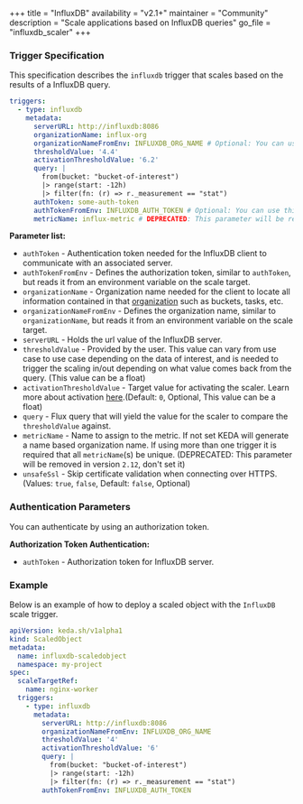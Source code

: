 +++
title = "InfluxDB"
availability = "v2.1+"
maintainer = "Community"
description = "Scale applications based on InfluxDB queries"
go_file = "influxdb_scaler"
+++

### Trigger Specification

This specification describes the `influxdb` trigger that scales based on the results of a InfluxDB query.

```yaml
triggers:
  - type: influxdb
    metadata:
      serverURL: http://influxdb:8086
      organizationName: influx-org
      organizationNameFromEnv: INFLUXDB_ORG_NAME # Optional: You can use this instead of `organizationName` parameter. See details in "Parameter List" section
      thresholdValue: '4.4'
      activationThresholdValue: '6.2'
      query: |
        from(bucket: "bucket-of-interest")
        |> range(start: -12h)
        |> filter(fn: (r) => r._measurement == "stat")
      authToken: some-auth-token
      authTokenFromEnv: INFLUXDB_AUTH_TOKEN # Optional: You can use this instead of `authToken` parameter. See details in "Parameter List" section
      metricName: influx-metric # DEPRECATED: This parameter will be removed in version `2.12`, don't set it. Optional: This value will default to organization name if not set by the user (metrics name value would be then `influxdb-influx_org`)
```

**Parameter list:**

- `authToken` - Authentication token needed for the InfluxDB client to communicate with an associated server.
- `authTokenFromEnv` - Defines the authorization token, similar to `authToken`, but reads it from an environment variable on the scale target.
- `organizationName` - Organization name needed for the client to locate all information contained in that [organization](https://docs.influxdata.com/influxdb/v2.0/organizations/) such as buckets, tasks, etc.
- `organizationNameFromEnv` - Defines the organization name, similar to `organizationName`, but reads it from an environment variable on the scale target.
- `serverURL` - Holds the url value of the InfluxDB server.
- `thresholdValue` - Provided by the user. This value can vary from use case to use case depending on the data of interest, and is needed to trigger the scaling in/out depending on what value comes back from the query. (This value can be a float)
- `activationThresholdValue` - Target value for activating the scaler. Learn more about activation [here](./../concepts/scaling-deployments.md#activating-and-scaling-thresholds).(Default: `0`, Optional, This value can be a float)
- `query` - Flux query that will yield the value for the scaler to compare the `thresholdValue` against.
- `metricName` - Name to assign to the metric. If not set KEDA will generate a name based organization name. If using more than one trigger it is required that all `metricName`(s) be unique. (DEPRECATED: This parameter will be removed in version `2.12`, don't set it)
- `unsafeSsl` - Skip certificate validation when connecting over HTTPS. (Values: `true`, `false`, Default: `false`, Optional)

### Authentication Parameters

You can authenticate by using an authorization token.

**Authorization Token Authentication:**

- `authToken` - Authorization token for InfluxDB server.

### Example

Below is an example of how to deploy a scaled object with the `InfluxDB` scale trigger.

```yaml
apiVersion: keda.sh/v1alpha1
kind: ScaledObject
metadata:
  name: influxdb-scaledobject
  namespace: my-project
spec:
  scaleTargetRef:
    name: nginx-worker
  triggers:
    - type: influxdb
      metadata:
        serverURL: http://influxdb:8086
        organizationNameFromEnv: INFLUXDB_ORG_NAME
        thresholdValue: '4'
        activationThresholdValue: '6'
        query: |
          from(bucket: "bucket-of-interest")
          |> range(start: -12h)
          |> filter(fn: (r) => r._measurement == "stat")
        authTokenFromEnv: INFLUXDB_AUTH_TOKEN
```
